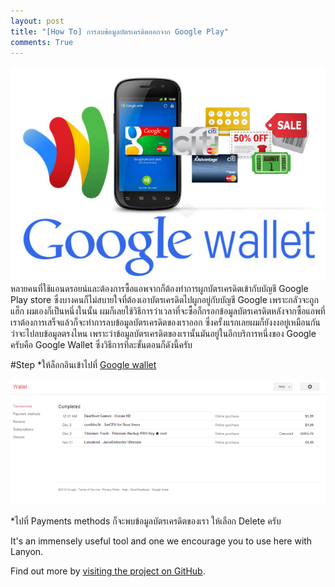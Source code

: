 ```yaml
---
layout: post
title: "[How To] การลบข้อมูลบัตรเครดิตออกจาก Google Play"
comments: True
---
```


![Wallet](/assets/Google-wallet2.jpg)
หลายคนที่ใช้แอนดรอยน์และต้องการซื้อแอพจากก็ต้องทำการผูกบัตรเครดิตเข้ากับบัญชี Google Play store ซึ่งบางคนก็ไม่สบายใจที่ต้องเอาบัตรเครดิตไปผูกอยู่กับบัญชี Google เพราะกลัวจะถูกแฮ็ก
ผมเองก็เป็นหนึ่งในนั้น ผมก็เลยใช้วิธีการว่าเวลาที่จะซื้อก็กรอกข้อมูลบัตรเครดิตหลังจากซื้อแอพที่เราต้องการเสร็จแล้วก็จะทำการลบข้อมูลบัตรเครดิตของเราออก
ซึ่งครั้งแรกเลยผมก็ยังงงอยู่เหมือนกันว่าจะไปลบข้อมูลตรงไหน เพราะว่าข้อมูลบัตรเครดิตของเรานั้นมันอยู่ในอีกบริการหนึ่งของ Google ครับคือ Google Wallet ซึ่งวิธีการทีละขั้นตอนก็ดังนี้ครับ

#Step
*ให้ล็อกอินเข้าไปที่ [Google wallet](https://wallet.google.com/)

![Wallet](/assets/login-to-Checkout.png)
  
*ไปที่ Payments methods ก็จะพบข้อมูลบัตรเครดิตของเรา ให้เลือก Delete ครับ

It's an immensely useful tool and one we encourage you to use here with Lanyon.

Find out more by [visiting the project on GitHub](https://github.com/mojombo/jekyll).
